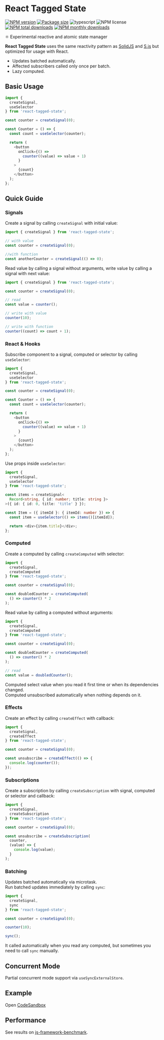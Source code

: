 # React Tagged State

[![NPM version](https://img.shields.io/npm/v/react-tagged-state.svg?style=flat)](https://www.npmjs.com/package/react-tagged-state)
[![Package size](https://img.shields.io/bundlephobia/minzip/react-tagged-state.svg)](https://bundlephobia.com/result?p=react-tagged-state)
![typescript](https://img.shields.io/badge/%3C%2F%3E-TypeScript-blue.svg)
![NPM license](https://img.shields.io/npm/l/react-tagged-state.svg?style=flat)
[![NPM total downloads](https://img.shields.io/npm/dt/react-tagged-state.svg?style=flat)](https://npmcharts.com/compare/react-tagged-state?minimal=true)
[![NPM monthly downloads](https://img.shields.io/npm/dm/react-tagged-state.svg?style=flat)](https://npmcharts.com/compare/react-tagged-state?minimal=true)

⚛️ Experimental reactive and atomic state manager

**React Tagged State** uses the same reactivity pattern as [SolidJS](https://www.solidjs.com/) and [S.js](https://github.com/adamhaile/S) but optimized for usage with React.

- Updates batched automatically.
- Affected subscribers called only once per batch.
- Lazy computed.

## Basic Usage

```typescript jsx
import {
  createSignal,
  useSelector
} from 'react-tagged-state';

const counter = createSignal(0);

const Counter = () => {
  const count = useSelector(counter);

  return (
    <button
      onClick={() =>
        counter((value) => value + 1)
      }
    >
      {count}
    </button>
  );
};
```

## Quick Guide

### Signals

Create a signal by calling `createSignal` with initial value:

```typescript jsx
import { createSignal } from 'react-tagged-state';

// with value
const counter = createSignal(0);

//with function
const anotherCounter = createSignal(() => 0);

```

Read value by calling a signal without arguments, write value by calling a signal with next value:

```typescript jsx
import { createSignal } from 'react-tagged-state';

const counter = createSignal(0);

// read
const value = counter();

// write with value
counter(10);

// write with function
counter((count) => count + 1);
```

### React & Hooks

Subscribe component to a signal, computed or selector by calling `useSelector`:

```typescript jsx
import {
  createSignal,
  useSelector
} from 'react-tagged-state';

const counter = createSignal(0);

const Counter = () => {
  const count = useSelector(counter);

  return (
    <button
      onClick={() =>
        counter((value) => value + 1)
      }
    >
      {count}
    </button>
  );
};
```

Use props inside `useSelector`:

```typescript jsx
import {
  createSignal,
  useSelector
} from 'react-tagged-state';

const items = createSignal<
  Record<string, { id: number; title: string }>
>({ id: { id: 0, title: 'title' } });

const Item = ({ itemId }: { itemId: number }) => {
  const item = useSelector(() => items()[itemId]);

  return <div>{item.title}</div>;
};
```

### Computed

Create a computed by calling `createComputed` with selector:

```typescript jsx
import {
  createSignal,
  createComputed
} from 'react-tagged-state';

const counter = createSignal(0);

const doubledCounter = createComputed(
  () => counter() * 2
);
```

Read value by calling a computed without arguments:

```typescript jsx
import {
  createSignal,
  createComputed
} from 'react-tagged-state';

const counter = createSignal(0);

const doubledCounter = createComputed(
  () => counter() * 2
);

// read
const value = doubledCounter();
```

Computed select value when you read it first time or when its dependencies changed.<br>
Computed unsubscribed automatically when nothing depends on it.

### Effects

Create an effect by calling `createEffect` with callback:

```typescript jsx
import {
  createSignal,
  createEffect
} from 'react-tagged-state';

const counter = createSignal(0);

const unsubscribe = createEffect(() => {
  console.log(counter());
});
```

### Subscriptions

Create a subscription by calling `createSubscription` with signal, computed or selector and callback:

```typescript jsx
import {
  createSignal,
  createSubscription
} from 'react-tagged-state';

const counter = createSignal(0);

const unsubscribe = createSubscription(
  counter,
  (value) => {
    console.log(value);
  }
);
```

### Batching

Updates batched automatically via microtask.<br>
Run batched updates immediately by calling `sync`:

```typescript jsx
import {
  createSignal,
  sync
} from 'react-tagged-state';

const counter = createSignal(0);

counter(10);

sync();
```

It called automatically when you read any computed, but sometimes you need to call `sync` manually.

## Concurrent Mode

Partial concurrent mode support via `useSyncExternalStore`.

## Example

Open [CodeSandbox](https://codesandbox.io/s/react-tagged-state-qco1t)

## Performance

See results on [js-framework-benchmark](https://rawgit.com/krausest/js-framework-benchmark/master/webdriver-ts-results/table.html).
